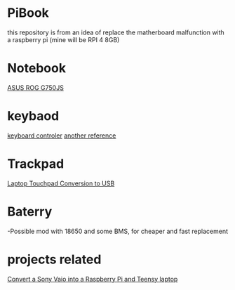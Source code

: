 # PiBook

this repository is from an idea of replace the matherboard malfunction with a raspberry pi (mine will be RPI 4 8GB)

# Notebook
[ASUS ROG G750JS](https://www.asus.com/us/ROG-Republic-Of-Gamers/ROG-G750JS/)

# keybaod
[keyboard controler](https://www.instructables.com/How-to-Make-a-USB-Laptop-Keyboard-Controller/)
[another reference](https://www.hackster.io/frank-adams/laptop-keyboard-conversion-to-usb-0771f1)


# Trackpad
[Laptop Touchpad Conversion to USB](https://www.hackster.io/frank-adams/laptop-touchpad-conversion-to-usb-d70519)

# Baterry
-Possible mod with 18650 and some BMS, for cheaper and fast replacement

# projects related
[Convert a Sony Vaio into a Raspberry Pi and Teensy laptop](https://github.com/thedalles77/Pi_Teensy_Laptop/)
